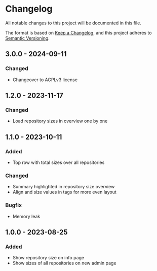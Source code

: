 # Changelog
All notable changes to this project will be documented in this file.

The format is based on [Keep a Changelog](https://keepachangelog.com/en/1.0.0/),
and this project adheres to [Semantic Versioning](https://semver.org/spec/v2.0.0.html).

## 3.0.0 - 2024-09-11
### Changed
- Changeover to AGPLv3 license

## 1.2.0 - 2023-11-17
### Changed
- Load repository sizes in overview one by one

## 1.1.0 - 2023-10-11
### Added
- Top row with total sizes over all repositories

### Changed
- Summary highlighted in repository size overview
- Align and size values in tags for more even layout

### Bugfix
- Memory leak

## 1.0.0 - 2023-08-25
### Added
- Show repository size on info page
- Show sizes of all repositories on new admin page

